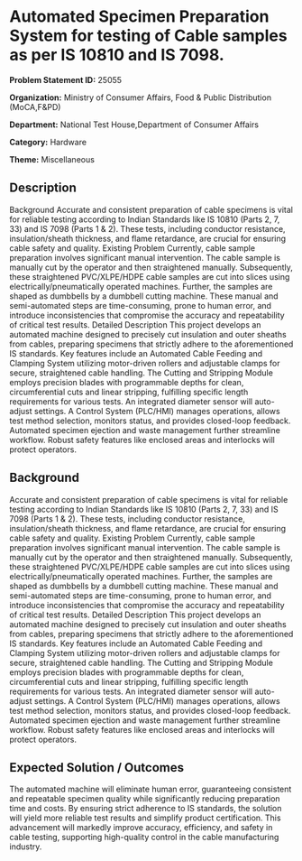 # Automated Specimen Preparation System for testing of Cable samples as per IS 10810 and IS 7098.

**Problem Statement ID:** 25055

**Organization:** Ministry of Consumer Affairs, Food & Public Distribution (MoCA,F&PD)

**Department:** National Test House,Department of Consumer Affairs

**Category:** Hardware

**Theme:** Miscellaneous

## Description

Background Accurate and consistent preparation of cable specimens is vital for reliable testing according to Indian Standards like IS 10810 (Parts 2, 7, 33) and IS 7098 (Parts 1 & 2). These tests, including conductor resistance, insulation/sheath thickness, and flame retardance, are crucial for ensuring cable safety and quality. Existing Problem Currently, cable sample preparation involves significant manual intervention. The cable sample is manually cut by the operator and then straightened manually. Subsequently, these straightened PVC/XLPE/HDPE cable samples are cut into slices using electrically/pneumatically operated machines. Further, the samples are shaped as dumbbells by a dumbbell cutting machine. These manual and semi-automated steps are time-consuming, prone to human error, and introduce inconsistencies that compromise the accuracy and repeatability of critical test results. Detailed Description This project develops an automated machine designed to precisely cut insulation and outer sheaths from cables, preparing specimens that strictly adhere to the aforementioned IS standards. Key features include an Automated Cable Feeding and Clamping System utilizing motor-driven rollers and adjustable clamps for secure, straightened cable handling. The Cutting and Stripping Module employs precision blades with programmable depths for clean, circumferential cuts and linear stripping, fulfilling specific length requirements for various tests. An integrated diameter sensor will auto-adjust settings. A Control System (PLC/HMI) manages operations, allows test method selection, monitors status, and provides closed-loop feedback. Automated specimen ejection and waste management further streamline workflow. Robust safety features like enclosed areas and interlocks will protect operators.

## Background

Accurate and consistent preparation of cable specimens is vital for reliable testing according to Indian Standards like IS 10810 (Parts 2, 7, 33) and IS 7098 (Parts 1 & 2). These tests, including conductor resistance, insulation/sheath thickness, and flame retardance, are crucial for ensuring cable safety and quality. Existing Problem Currently, cable sample preparation involves significant manual intervention. The cable sample is manually cut by the operator and then straightened manually. Subsequently, these straightened PVC/XLPE/HDPE cable samples are cut into slices using electrically/pneumatically operated machines. Further, the samples are shaped as dumbbells by a dumbbell cutting machine. These manual and semi-automated steps are time-consuming, prone to human error, and introduce inconsistencies that compromise the accuracy and repeatability of critical test results. Detailed Description This project develops an automated machine designed to precisely cut insulation and outer sheaths from cables, preparing specimens that strictly adhere to the aforementioned IS standards. Key features include an Automated Cable Feeding and Clamping System utilizing motor-driven rollers and adjustable clamps for secure, straightened cable handling. The Cutting and Stripping Module employs precision blades with programmable depths for clean, circumferential cuts and linear stripping, fulfilling specific length requirements for various tests. An integrated diameter sensor will auto-adjust settings. A Control System (PLC/HMI) manages operations, allows test method selection, monitors status, and provides closed-loop feedback. Automated specimen ejection and waste management further streamline workflow. Robust safety features like enclosed areas and interlocks will protect operators.

## Expected Solution / Outcomes

The automated machine will eliminate human error, guaranteeing consistent and repeatable specimen quality while significantly reducing preparation time and costs. By ensuring strict adherence to IS standards, the solution will yield more reliable test results and simplify product certification. This advancement will markedly improve accuracy, efficiency, and safety in cable testing, supporting high-quality control in the cable manufacturing industry.

